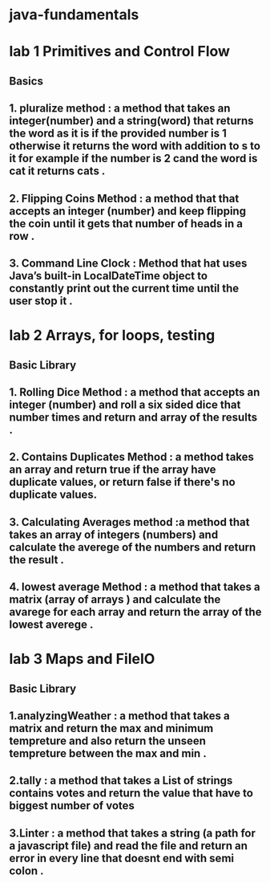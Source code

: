 # java-fundamentals

# lab 1 Primitives and Control Flow

## Basics

## 1. pluralize method : a method that takes an integer(number) and a string(word) that returns the word as it is if the provided number is 1 otherwise it returns the word with addition to s to it for example if the number is 2 cand the word is cat it returns cats .

## 2. Flipping Coins Method : a method that that accepts an integer (number) and keep flipping the coin until it gets that number of heads in a row .

## 3. Command Line Clock : Method that hat uses Java’s built-in LocalDateTime object to constantly print out the current time until the user stop it .

# lab 2 Arrays, for loops, testing

## Basic Library

## 1. Rolling Dice Method : a method that accepts an integer (number) and roll a six sided dice that number times and return and array of the results .

## 2. Contains Duplicates Method : a method takes an array and return true if the array have duplicate values, or return false if there's no duplicate values.

## 3. Calculating Averages method :a method that takes an array of integers (numbers) and calculate the averege of the numbers and return the result .

## 4. lowest average Method : a method that takes a matrix (array of arrays ) and calculate the avarege for each array and return the array of the lowest averege .

# lab 3 Maps and FileIO

## Basic Library

## 1.analyzingWeather : a method that takes a matrix and return the max and minimum tempreture and also return the unseen tempreture between the max and min .

## 2.tally : a method that takes a List of strings contains votes and return the value that have to biggest number of votes 

## 3.Linter : a method that takes a string (a path for a javascript file) and read the file and return an error in every line that doesnt end with semi colon . 